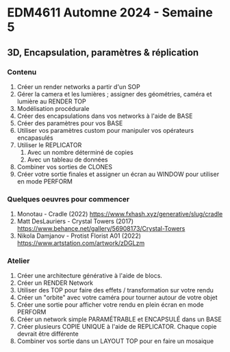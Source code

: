# EDM4611 Automne 2024 - Semaine 5 
## 3D, Encapsulation, paramètres & réplication

### Contenu
1. Créer un render networks a partir d'un SOP 
2. Gérer la camera et les lumières ; assigner des géométries, caméra et lumière au RENDER TOP 
3. Modélisation procédurale
4. Créer des encapsulations dans vos networks à l'aide de BASE
5. Créer des paramètres pour vos BASE 
6. Utiliser vos paramètres custom pour manipuler vos opérateurs encapasulés 
7. Utiliser le REPLICATOR
	1. Avec un nombre déterminé de copies
	2. Avec un tableau de données 
8. Combiner vos sorties de CLONES 
9. Créer votre sortie finales et assigner un écran au WINDOW pour utiliser en mode PERFORM 

### Quelques oeuvres pour commencer 
1. Monotau - Cradle (2022) https://www.fxhash.xyz/generative/slug/cradle
2. Matt DesLauriers - Crystal Towers (2017) https://www.behance.net/gallery/56908173/Crystal-Towers
3. Nikola Damjanov - Protist Florist A01 (2022) https://www.artstation.com/artwork/zDGLzm

### Atelier 
1. Créer une architecture générative à l'aide de blocs.
2. Créer un RENDER Network 
3. Utiliser des TOP pour faire des effets / transformation sur votre rendu
4. Créer un "orbite" avec votre caméra pour tourner autour de votre objet 
5. Créer une sortie pour afficher votre rendu en plein écran en mode PERFORM
6. Créer un network simple PARAMÉTRABLE et ENCAPSULÉ dans un BASE
7. Créer plusieurs COPIE UNIQUE à l'aide de REPLICATOR. Chaque copie devrait être différente
8. Combiner vos sortie dans un LAYOUT TOP pour en faire un mosaique 

